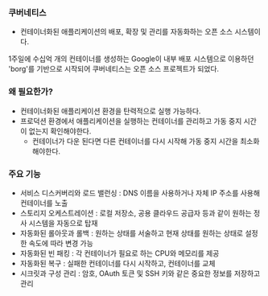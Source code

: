 ### 쿠버네티스
* 컨테이너화된 애플리케이션의 배포, 확장 및 관리를 자동화하는 오픈 소스 시스템이다.

1주일에 수십억 개의 컨테이너를 생성하는 Google이 내부 배포 시스템으로 이용하던 'borg'를 기반으로 시작되어 쿠버네티스는 오픈 소스 프로젝트가 되었다.

### 왜 필요한가?
* 컨테이너화된 애플리케이션 환경을 탄력적으로 실행 가능하다.
* 프로덕션 환경에서 애플리케이션을 실행하는 컨테이너를 관리하고 가동 중지 시간이 없는지 확인해야한다.
  * 컨테이너가 다운 된다면 다른 컨테이너를 다시 시작해 가동 중지 시간을 최소화해야한다.
 
### 주요 기능
* 서비스 디스커버리와 로드 밸런싱 : DNS 이름을 사용하거나 자체 IP 주소를 사용해 컨테이너를 노출
* 스토리지 오케스트레이션 : 로컬 저장소, 공용 클라우드 공급자 등과 같이 원하는 정사 시스템을 자동으로 탑재
* 자동화된 롤아웃과 롤백 : 원하는 상태를 서술하고 현재 상태를 원하는 상태로 설정한 속도에 따라 변경 가능
* 자동화된 빈 패킹 : 각 컨테이너가 필요로 하는 CPU와 메모리를 제공
* 자동화된 복구 : 실패한 컨테이너를 다시 시작하고, 컨테이너를 교체
* 시크릿과 구성 관리 : 암호, OAuth 토큰 및 SSH 키와 같은 중요한 정보를 저장하고 관리
